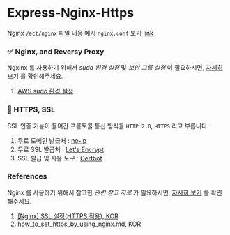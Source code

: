 # Express-Nginx-Https

Nginx `/ect/nginx` 파일 내용 예시 `nginx.conf` 보기 [link](./nginx.conf)

### ✅ Nginx, and Reversy Proxy

Ngxinx 를 사용하기 위해서 _sudo 환경 설정_ 및 _보안 그룹 설정_ 이 필요하시면, [자세히 보기](./origin/README.md) 를 확인해주세요.

1. [AWS sudo 환경 설정](./aws.set.md)

### 🔧 HTTPS, SSL

SSL 인증 기능이 들어간 프롵토콜 통신 방식을 `HTTP 2.0`, `HTTPS` 라고 부릅니다.

1. 무료 도메인 발급처 : [no-ip](https://www.noip.com/login?ref_url=console)
2. 무료 SSL 발급처 : [Let's Encrypt](https://letsencrypt.org/ko/)
3. SSL 발급 및 사용 도구 : [Certbot](https://certbot.eff.org/)

### References

Nginx 를 사용하기 위해서 참고한 _관련 참고 자료_ 가 필요하시면, [자세히 보기](./origin/README.md) 를 확인해주세요.

1. [[Nginx] SSL 설정(HTTPS 적용), KOR](https://narup.tistory.com/240#--%--nginx-conf)
2. [how_to_set_https_by_using_nginx.md, KOR](https://gist.github.com/woorim960/dda0bc85599f61a025bb8ac471dfaf7a)